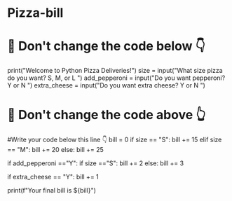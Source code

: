 # Pizza-bill

# 🚨 Don't change the code below 👇
print("Welcome to Python Pizza Deliveries!")
size = input("What size pizza do you want? S, M, or L ")
add_pepperoni = input("Do you want pepperoni? Y or N ")
extra_cheese = input("Do you want extra cheese? Y or N ")
# 🚨 Don't change the code above 👆

#Write your code below this line 👇
bill = 0
if size == "S":
    bill += 15
elif size == "M":
    bill += 20
else:
    bill += 25


if add_pepperoni =="Y":
   if size =="S":
      bill += 2
   else:
       bill += 3

if extra_cheese == "Y":
   bill += 1    

print(f"Your final bill is ${bill}")  
